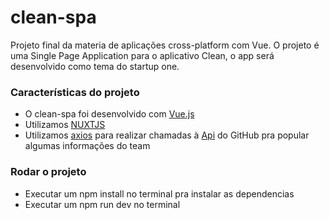 # clean-spa
Projeto final da materia de aplicações cross-platform com Vue.
O projeto é uma Single Page Application para o aplicativo Clean, o app será 
desenvolvido como tema do startup one.

### Características do projeto
* O clean-spa foi desenvolvido com [Vue.js](https://vuejs.org/)
* Utilizamos [NUXTJS](https://nuxtjs.org/)
* Utilizamos [axios](https://github.com/axios/axios) para realizar chamadas à [Api](https://api.github.com/) do GitHub pra popular algumas informações do team

### Rodar o projeto
* Executar um npm install no terminal pra instalar as dependencias
* Executar um npm run dev no terminal
